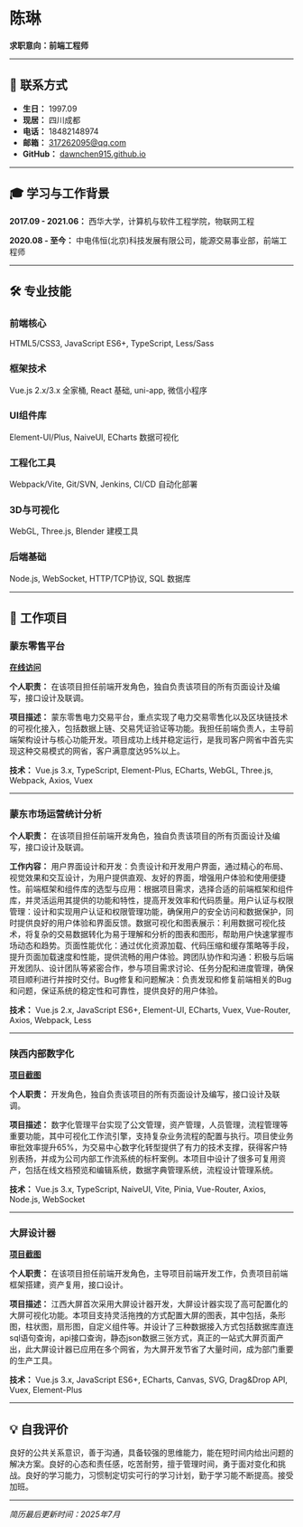 # 陈琳

**求职意向：前端工程师**

---

## 📱 联系方式

- **生日：** 1997.09
- **现居：** 四川成都
- **电话：** 18482148974
- **邮箱：** 317262095@qq.com
- **GitHub：** [dawnchen915.github.io](https://dawnchen915.github.io/)

---

## 🎓 学习与工作背景

**2017.09 - 2021.06：** 西华大学，计算机与软件工程学院，物联网工程

**2020.08 - 至今：** 中电伟恒(北京)科技发展有限公司，能源交易事业部，前端工程师

---

## 🛠 专业技能

### 前端核心
HTML5/CSS3, JavaScript ES6+, TypeScript, Less/Sass

### 框架技术
Vue.js 2.x/3.x 全家桶, React 基础, uni-app, 微信小程序

### UI组件库
Element-UI/Plus, NaiveUI, ECharts 数据可视化

### 工程化工具
Webpack/Vite, Git/SVN, Jenkins, CI/CD 自动化部署

### 3D与可视化
WebGL, Three.js, Blender 建模工具

### 后端基础
Node.js, WebSocket, HTTP/TCP协议, SQL 数据库

---

## 💼 工作项目

### 蒙东零售平台
**[在线访问](https://pmos.md.sgcc.com.cn/pxf-retail-out/#/pxf-retail-out/home)**

**个人职责：** 在该项目担任前端开发角色，独自负责该项目的所有页面设计及编写，接口设计及联调。

**项目描述：** 蒙东零售电力交易平台，重点实现了电力交易零售化以及区块链技术的可视化接入，包括数据上链、交易凭证验证等功能。我担任前端负责人，主导前端架构设计与核心功能开发。项目成功上线并稳定运行，是我司客户网省中首先实现这种交易模式的网省，客户满意度达95%以上。

**技术：** Vue.js 3.x, TypeScript, Element-Plus, ECharts, WebGL, Three.js, Webpack, Axios, Vuex

---

### 蒙东市场运营统计分析

**个人职责：** 在该项目担任前端开发角色，独自负责该项目的所有页面设计及编写，接口设计及联调。

**工作内容：** 用户界面设计和开发：负责设计和开发用户界面，通过精心的布局、视觉效果和交互设计，为用户提供直观、友好的界面，增强用户体验和使用便捷性。前端框架和组件库的选型与应用：根据项目需求，选择合适的前端框架和组件库，并灵活运用其提供的功能和特性，提高开发效率和代码质量。用户认证与权限管理：设计和实现用户认证和权限管理功能，确保用户的安全访问和数据保护，同时提供良好的用户体验和界面反馈。数据可视化和图表展示：利用数据可视化技术，将复杂的交易数据转化为易于理解和分析的图表和图形，帮助用户快速掌握市场动态和趋势。页面性能优化：通过优化资源加载、代码压缩和缓存策略等手段，提升页面加载速度和性能，提供流畅的用户体验。跨团队协作和沟通：积极与后端开发团队、设计团队等紧密合作，参与项目需求讨论、任务分配和进度管理，确保项目顺利进行并按时交付。Bug修复和问题解决：负责发现和修复前端相关的Bug和问题，保证系统的稳定性和可靠性，提供良好的用户体验。

**技术：** Vue.js 2.x, JavaScript ES6+, Element-UI, ECharts, Vuex, Vue-Router, Axios, Webpack, Less

---

### 陕西内部数字化
**[项目截图](https://dawn-md-image.oss-cn-chengdu.aliyuncs.com/image-20250731141827089.png)**

**个人职责：** 开发角色，独自负责该项目的所有页面设计及编写，接口设计及联调。

**项目描述：** 数字化管理平台实现了公文管理，资产管理，人员管理，流程管理等重要功能，其中可视化工作流引擎，支持复杂业务流程的配置与执行。项目使业务审批效率提升65%，为交易中心数字化转型提供了有力的技术支撑，获得客户特别表扬，并成为公司内部工作流系统的标杆案例。本项目中设计了很多可复用资产，包括在线文档预览和编辑系统，数据字典管理系统，流程设计管理系统。

**技术：** Vue.js 3.x, TypeScript, NaiveUI, Vite, Pinia, Vue-Router, Axios, Node.js, WebSocket

---

### 大屏设计器
**[项目截图](https://dawn-md-image.oss-cn-chengdu.aliyuncs.com/image-20250731141548755.png)**

**个人职责：** 在该项目担任前端开发角色，主导项目前端开发工作，负责项目前端框架搭建，资产复用，接口设计。

**项目描述：** 江西大屏首次采用大屏设计器开发，大屏设计器实现了高可配置化的大屏可视化功能。本项目支持灵活拖拽的方式配置大屏的图表，其中包括，条形图，柱状图，扇形图，自定义组件等。并设计了三种数据接入方式包括数据库直连sql语句查询，api接口查询，静态json数据三张方式，真正的一站式大屏页面产出，此大屏设计器已应用在多个网省，为大屏开发节省了大量时间，成为部门重要的生产工具。

**技术：** Vue.js 3.x, JavaScript ES6+, ECharts, Canvas, SVG, Drag&Drop API, Vuex, Element-Plus

---



## 💡 自我评价

良好的公共关系意识，善于沟通，具备较强的思维能力，能在短时间内给出问题的解决方案。良好的心态和责任感，吃苦耐劳，擅于管理时间，勇于面对变化和挑战。良好的学习能力，习惯制定切实可行的学习计划，勤于学习能不断提高。接受加班。

---

*简历最后更新时间：2025年7月*

